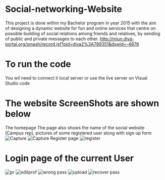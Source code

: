 # Social-networking-Website 
This project is done within my Bachelor program in year 2015 with the aim of designing a
dynamic website for fun and online services that centre on possible building of social relations 
among friends and relatives, by sending of public and private messages to each other.
http://miun.diva-portal.org/smash/record.jsf?pid=diva2%3A789351&dswid=-4876

# To run the code
You wil need to connect it local server or use the live server on Visual Studio code
# The website ScreenShots are shown below
The homepage
The page also shows the name of the social website
(Campus rep), pictures of some registered user along with sign up form
![Capture](https://user-images.githubusercontent.com/19783928/167718935-f516effd-d476-4396-9794-06f069c710c8.PNG)
![Capture](https://user-images.githubusercontent.com/19783928/167719086-44e34cf4-a464-4899-a28c-fcf0a1605967.PNG)
Register page
![register](https://user-images.githubusercontent.com/19783928/167719614-1817ae43-4ff9-4828-a6e8-f77a49b1b2a7.PNG)
# Login page of the current User
![pr](https://user-images.githubusercontent.com/19783928/167719846-1d841af0-553e-45ae-86bd-dbb4716f11c6.PNG)
![editprof](https://user-images.githubusercontent.com/19783928/167720018-737ab515-4034-4a8b-9556-6a07433be730.PNG)
![wrong pass](https://user-images.githubusercontent.com/19783928/167720070-e1aeb024-a3ca-468f-a279-dbcbedd662a8.PNG)
![upload](https://user-images.githubusercontent.com/19783928/167720130-723359c6-8c70-426e-af9c-846a27ad6d32.PNG)
![recover pass](https://user-images.githubusercontent.com/19783928/167720203-b06f6b43-9066-4ee6-8863-327997a590de.PNG)


